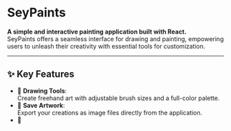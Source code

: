 # SeyPaints

**A simple and interactive painting application built with React.**  
SeyPaints offers a seamless interface for drawing and painting, empowering users to unleash their creativity with essential tools for customization.

---

## ✨ Key Features
- 🎨 **Drawing Tools**:  
  Create freehand art with adjustable brush sizes and a full-color palette.  
- 💾 **Save Artwork**:  
  Export your creations as image files directly from the application.  
- 🔄
